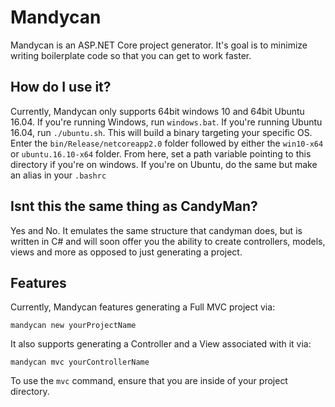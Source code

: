 # Mandycan

Mandycan is an ASP.NET Core project generator. It's goal is to minimize writing boilerplate code so that you can get to work faster.

## How do I use it?

Currently, Mandycan only supports 64bit windows 10 and 64bit Ubuntu 16.04. If you're running Windows, run <code>windows.bat</code>. If you're running Ubuntu 16.04, run <code>./ubuntu.sh</code>. This will build a binary targeting your specific OS. Enter the <code>bin/Release/netcoreapp2.0</code> folder followed by either the <code>win10-x64</code> or <code>ubuntu.16.10-x64</code> folder. From here, set a path variable pointing to this directory if you're on windows. If you're on Ubuntu, do the same but make an alias in your <code>.bashrc</code>

## Isnt this the same thing as CandyMan?

Yes and No. It emulates the same structure that candyman does, but is written in C# and will soon offer you the ability to create controllers, models, views and more as opposed to just generating a project.

## Features

Currently, Mandycan features generating a Full MVC project via:

<code>mandycan new yourProjectName</code>

It also supports generating a Controller and a View associated with it via:

<code>mandycan mvc yourControllerName</code>

To use the <code>mvc</code> command, ensure that you are inside of your project directory.
